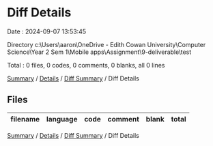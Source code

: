 # Diff Details

Date : 2024-09-07 13:53:45

Directory c:\\Users\\aaron\\OneDrive - Edith Cowan University\\Computer Science\\Year 2 Sem 1\\Mobile apps\\Assignment\\9-deliverable\\test

Total : 0 files,  0 codes, 0 comments, 0 blanks, all 0 lines

[Summary](results.md) / [Details](details.md) / [Diff Summary](diff.md) / Diff Details

## Files
| filename | language | code | comment | blank | total |
| :--- | :--- | ---: | ---: | ---: | ---: |

[Summary](results.md) / [Details](details.md) / [Diff Summary](diff.md) / Diff Details